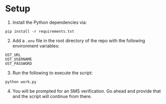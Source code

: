 # Setup

1. Install the Python dependencies via:

```
pip install -r requirements.txt
```

2. Add a `.env` file in the root directory of the repo with the following environment variables:
```
UST_URL
UST_USERNAME
UST_PASSWORD
```

3. Run the following to execute the script:

```
python work.py
```

4. You will be prompted for an SMS verification. Go ahead and provide that and the script will continue from there.